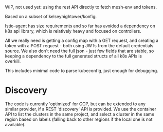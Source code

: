 WIP, not used yet: using the rest API directly to fetch mesh-env and tokens.

Based on a subset of kelseyhightower/konfig.

Istio-agent has size requirements and so far has avoided a dependency on k8s api library,
which is relatively heavy and focused on controllers. 

All we really need is getting a config map with a GET request, 
and creating a token with a POST request - both using JWTs from
the default credentials source. We also don't need the full json - 
just few fields that are stable, so keeping a dependency to the 
full generated structs of all k8s APIs is overkill. 

This includes minimal code to parse kubeconfig, just enough for 
debugging. 

# Discovery 

The code is currently 'optimized' for GCP, but can be extended 
to any similar provider, if a REST 'discovery' API is provided.
We use the container API to list the clusters in the same project,
and select a cluster in the same region based on labels (falling back
to other regions if the local one is not available).
